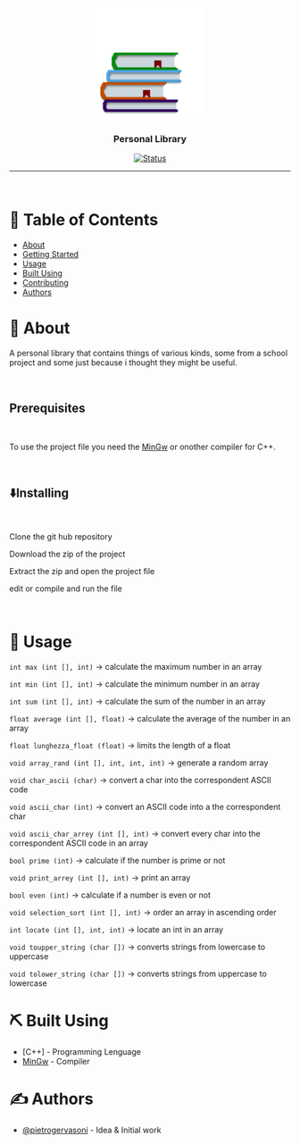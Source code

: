 <p align="center">
 <img width=200px height=200px src="libreria.png" alt="Project logo"></a>
</p>

<h3 align="center">Personal Library</h3>

<div align="center">

[![Status](https://img.shields.io/badge/status-active-success.svg)]()


</div>

---

<p align="center"> 
    <br> 
</p>

# 📝 Table of Contents

- [About](#about)
- [Getting Started](#getting_started)
- [Usage](#usage)
- [Built Using](#built_using)
- [Contributing](../CONTRIBUTING.md)
- [Authors](#authors)

# 🧐 About

A personal library that contains things of various kinds, some from a school project and some just because i thought they might be useful.

</br>

## Prerequisites

</br>

To use the project file you need the [MinGw](https://www.mingw-w64.org/) or onother compiler for C++.

</br>

## ⬇️Installing

</br>

Clone the git hub repository

Download the zip of the project

Extract the zip and open the project file

edit or compile and run the file

</br>


# 🎈 Usage <a name="usage"></a>


`int max (int [], int)` -> calculate the maximum number in an array

`int min (int [], int)` -> calculate the minimum number in an array

`int sum (int [], int)` -> calculate the sum of the number in an array

`float average (int [], float)` -> calculate the average of the number in an array

`float lunghezza_float (float)` -> limits the length of a float

`void array_rand (int [], int, int, int)` -> generate a random array

`void char_ascii (char)` -> convert a char into the correspondent ASCII code 

`void ascii_char (int)` -> convert an ASCII code into a the correspondent char

`void ascii_char_arrey (int [], int)` -> convert every char into the correspondent ASCII code in an array 

`bool prime (int)` -> calculate if the number is prime or not

`void print_arrey (int [], int)` -> print an array

`bool even (int)` -> calculate if a number is even or not

`void selection_sort (int [], int)` -> order an array in ascending order

`int locate (int [], int, int)` -> locate an int in an array

`void toupper_string (char [])` -> converts strings from lowercase to uppercase

`void tolower_string (char [])` -> converts strings from uppercase to lowercase



# ⛏️ Built Using <a name = "built_using"></a>

- [C++] - Programming Lenguage
- [MinGw](https://www.mingw-w64.org/) - Compiler



# ✍️ Authors <a name = "authors"></a>

- [@pietrogervasoni](https://github.com/kylelobo) - Idea & Initial work


